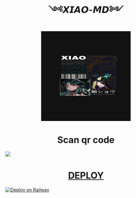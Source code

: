 <h1 align="center">༺𝙓𝙄𝘼𝙊-𝙈𝘿༻<br></h1>
<p align="center">
<img src="./Xiao-❤-Media/Xiao.jpeg"alt="animated" width="280" height="280" />
</p>

<h1 align="center">Scan qr code<br></h1>

<a href="https://replit.com/@DEVILL-MASCOT/Xiao-Md"><img src="https://play-lh.googleusercontent.com/901aMQFFnVoX2T-YuJmTIwpPve_SUgMv_QSyzMSPtAqt_l0CyXN1DxfD6xXU0r2f9iM=w240-h480-rw" width="90" />

<h1 align="center">DEPLOY<br></h1>


[![Deploy on Railway](https://railway.app/button.svg)](https://railway.app/template/OOOqrc?referralCode=xUeEzP)
